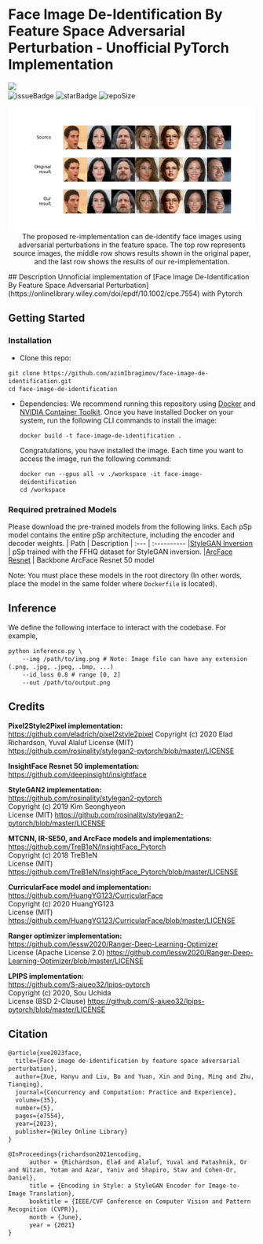 # Face Image De-Identification By Feature Space Adversarial Perturbation - Unofficial PyTorch Implementation
<a href="https://opensource.org/licenses/MIT"><img src="https://img.shields.io/badge/License-MIT-yellow.svg" height=22.5></a>  
![issueBadge](https://img.shields.io/github/issues/azimibragimov/face-image-de-identification)   ![starBadge](https://img.shields.io/github/stars/azimibragimov/face-image-de-identification)   ![repoSize](https://img.shields.io/github/repo-size/azimibragimov/face-image-de-identification) 

<p align="center">
<img src="assets/comparison.png" width="800px"/>
<br>
The proposed re-implementation can de-identify face images using adversarial perturbations in the feature space. The top row represents source images, the middle row shows results shown in the original paper, and the last row shows the results of our re-implementation. 
</p>
## Description   
Unnoficial implementation of [Face Image De-Identification By Feature Space Adversarial Perturbation](https://onlinelibrary.wiley.com/doi/epdf/10.1002/cpe.7554) with Pytorch


## Getting Started
### Installation
- Clone this repo:
``` 
git clone https://github.com/azimIbragimov/face-image-de-identification.git
cd face-image-de-identification
```
- Dependencies:
  We recommend running this repository using [Docker](//www.docker.com/) and [NVIDIA Container Toolkit](https://docs.nvidia.com/datacenter/cloud-native/container-toolkit/latest/install-guide.html).
  Once you have installed Docker on your system, run the following CLI commands to install the image:
  
  ```
  docker build -t face-image-de-identification .
  ```

  Congratulations, you have installed the image. Each time you want to access the image, run the following command:

  ```
  docker run --gpus all -v ./workspace -it face-image-deidentification
  cd /workspace
  ```


### Required pretrained Models
Please download the pre-trained models from the following links. Each pSp model contains the entire pSp architecture, including the encoder and decoder weights.
| Path | Description
| :--- | :----------
|[StyleGAN Inversion](https://drive.google.com/file/d/1bMTNWkh5LArlaWSc_wa8VKyq2V42T2z0/view?usp=sharing)  | pSp trained with the FFHQ dataset for StyleGAN inversion.
|[ArcFace Resnet](https://onedrive.live.com/?authkey=%21AFZjr283nwZHqbA&cid=4A83B6B633B029CC&id=4A83B6B633B029CC%215650&parId=4A83B6B633B029CC%215581&o=OneUp) | Backbone ArcFace Resnet 50 model

Note: You must place these models in the root directory (In other words, place the model in the same folder where `Dockerfile` is located).

## Inference
We define the following interface to interact with the codebase. 
For example, 
```
python inference.py \
	--img /path/to/img.png # Note: Image file can have any extension (.png, .jpg, .jpeg, .bmp, ...)
	--id_loss 0.8 # range [0, 2]
	--out /path/to/output.png
```



## Credits
**Pixel2Style2Pixel implementation:**
https://github.com/eladrich/pixel2style2pixel
Copyright (c) 2020 Elad Richardson, Yuval Alaluf
License (MIT) https://github.com/rosinality/stylegan2-pytorch/blob/master/LICENSE

**InsightFace Resnet 50 implementation:**
https://github.com/deepinsight/insightface


**StyleGAN2 implementation:**  
https://github.com/rosinality/stylegan2-pytorch  
Copyright (c) 2019 Kim Seonghyeon  
License (MIT) https://github.com/rosinality/stylegan2-pytorch/blob/master/LICENSE  

**MTCNN, IR-SE50, and ArcFace models and implementations:**  
https://github.com/TreB1eN/InsightFace_Pytorch  
Copyright (c) 2018 TreB1eN  
License (MIT) https://github.com/TreB1eN/InsightFace_Pytorch/blob/master/LICENSE  

**CurricularFace model and implementation:**   
https://github.com/HuangYG123/CurricularFace  
Copyright (c) 2020 HuangYG123  
License (MIT) https://github.com/HuangYG123/CurricularFace/blob/master/LICENSE  

**Ranger optimizer implementation:**  
https://github.com/lessw2020/Ranger-Deep-Learning-Optimizer   
License (Apache License 2.0) https://github.com/lessw2020/Ranger-Deep-Learning-Optimizer/blob/master/LICENSE  

**LPIPS implementation:**  
https://github.com/S-aiueo32/lpips-pytorch  
Copyright (c) 2020, Sou Uchida  
License (BSD 2-Clause) https://github.com/S-aiueo32/lpips-pytorch/blob/master/LICENSE  

## Citation
```
@article{xue2023face,
  title={Face image de-identification by feature space adversarial perturbation},
  author={Xue, Hanyu and Liu, Bo and Yuan, Xin and Ding, Ming and Zhu, Tianqing},
  journal={Concurrency and Computation: Practice and Experience},
  volume={35},
  number={5},
  pages={e7554},
  year={2023},
  publisher={Wiley Online Library}
}
```


```
@InProceedings{richardson2021encoding,
      author = {Richardson, Elad and Alaluf, Yuval and Patashnik, Or and Nitzan, Yotam and Azar, Yaniv and Shapiro, Stav and Cohen-Or, Daniel},
      title = {Encoding in Style: a StyleGAN Encoder for Image-to-Image Translation},
      booktitle = {IEEE/CVF Conference on Computer Vision and Pattern Recognition (CVPR)},
      month = {June},
      year = {2021}
}
```
